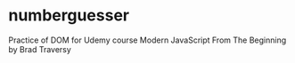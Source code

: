 # numberguesser
Practice of DOM for Udemy course Modern JavaScript From The Beginning by Brad Traversy
